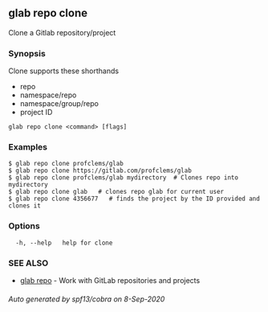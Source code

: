 ## glab repo clone

Clone a Gitlab repository/project

### Synopsis

Clone supports these shorthands
- repo
- namespace/repo
- namespace/group/repo
- project ID


```
glab repo clone <command> [flags]
```

### Examples

```
$ glab repo clone profclems/glab
$ glab repo clone https://gitlab.com/profclems/glab
$ glab repo clone profclems/glab mydirectory  # Clones repo into mydirectory
$ glab repo clone glab   # clones repo glab for current user 
$ glab repo clone 4356677   # finds the project by the ID provided and clones it

```

### Options

```
  -h, --help   help for clone
```

### SEE ALSO

* [glab repo](glab_repo.md)	 - Work with GitLab repositories and projects

###### Auto generated by spf13/cobra on 8-Sep-2020
